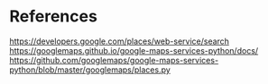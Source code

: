 # References  

<https://developers.google.com/places/web-service/search>  
<https://googlemaps.github.io/google-maps-services-python/docs/>  
<https://github.com/googlemaps/google-maps-services-python/blob/master/googlemaps/places.py>  
